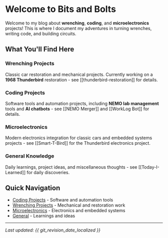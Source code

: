 # Welcome to Bits and Bolts

Welcome to my blog about **wrenching**, **coding**, and **microelectronics** projects! This is where I document my adventures in turning wrenches, writing code, and building circuits.

## What You'll Find Here

### Wrenching Projects
Classic car restoration and mechanical projects. Currently working on a **1968 Thunderbird** restoration - see [[thunderbird-restoration]] for details.

### Coding Projects
Software tools and automation projects, including **NEMO lab management** tools and **AI chatbots** - see [[NEMO Merger]] and [[WorkLog Bot]] for details.

### Microelectronics
Modern electronics integration for classic cars and embedded systems projects - see [[Smart-T-Bird]] for the Thunderbird electronics project.

### General Knowledge
Daily learnings, project ideas, and miscellaneous thoughts - see [[Today-I-Learned]] for daily discoveries.

## Quick Navigation

- [Coding Projects](coding/index.md) - Software and automation tools
- [Wrenching Projects](wrenching/index.md) - Mechanical and restoration work
- [Microelectronics](microelectronics/index.md) - Electronics and embedded systems
- [General](general/index.md) - Learnings and ideas

---

*Last updated: {{ git_revision_date_localized }}*
